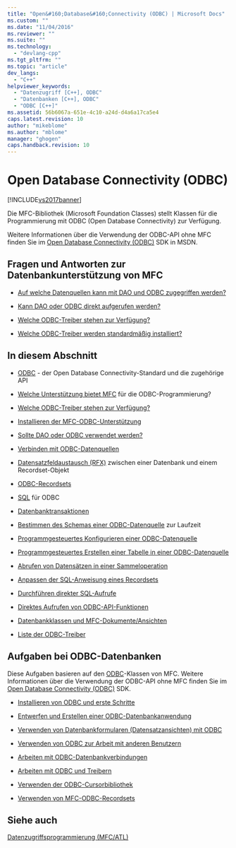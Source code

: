```yaml
---
title: "Open&#160;Database&#160;Connectivity (ODBC) | Microsoft Docs"
ms.custom: ""
ms.date: "11/04/2016"
ms.reviewer: ""
ms.suite: ""
ms.technology: 
  - "devlang-cpp"
ms.tgt_pltfrm: ""
ms.topic: "article"
dev_langs: 
  - "C++"
helpviewer_keywords: 
  - "Datenzugriff [C++], ODBC"
  - "Datenbanken [C++], ODBC"
  - "ODBC [C++]"
ms.assetid: 56b6067a-651e-4c10-a24d-d4a6a17ca5e4
caps.latest.revision: 10
author: "mikeblome"
ms.author: "mblome"
manager: "ghogen"
caps.handback.revision: 10
---
```

# Open&#160;Database&#160;Connectivity (ODBC)
[!INCLUDE[vs2017banner](../../assembler/inline/includes/vs2017banner.md)]

Die MFC\-Bibliothek \(Microsoft Foundation Classes\) stellt Klassen für die Programmierung mit ODBC \(Open Database Connectivity\) zur Verfügung.  
  
 Weitere Informationen über die Verwendung der ODBC\-API ohne MFC finden Sie im [Open Database Connectivity \(ODBC\)](https://msdn.microsoft.com/en-us/library/ms710252.aspx) SDK in MSDN.  
  
## Fragen und Antworten zur Datenbankunterstützung von MFC  
  
-   [Auf welche Datenquellen kann mit DAO und ODBC zugegriffen werden?](../../data/what-data-sources-can-i-access-with-dao-and-odbc-q.md)  
  
-   [Kann DAO oder ODBC direkt aufgerufen werden?](../../data/can-i-call-dao-or-odbc-directly-q.md)  
  
-   [Welche ODBC\-Treiber stehen zur Verfügung?](../../data/odbc/odbc-driver-list.md)  
  
-   [Welche ODBC\-Treiber werden standardmäßig installiert?](../../data/installing-mfc-database-support.md)  
  
## In diesem Abschnitt  
  
-   [ODBC](../../data/odbc/odbc-basics.md) \- der Open Database Connectivity\-Standard und die zugehörige API  
  
-   [Welche Unterstützung bietet MFC](../../data/odbc/odbc-and-mfc.md) für die ODBC\-Programmierung?  
  
-   [Welche ODBC\-Treiber stehen zur Verfügung?](../../data/odbc/odbc-driver-list.md)  
  
-   [Installieren der MFC\-ODBC\-Unterstützung](../../data/installing-mfc-database-support.md)  
  
-   [Sollte DAO oder ODBC verwendet werden?](../../data/should-i-use-dao-or-odbc-q.md)  
  
-   [Verbinden mit ODBC\-Datenquellen](../../data/odbc/data-source-managing-connections-odbc.md)  
  
-   [Datensatzfeldaustausch \(RFX\)](../../data/odbc/record-field-exchange-rfx.md) zwischen einer Datenbank und einem Recordset\-Objekt  
  
-   [ODBC\-Recordsets](../../data/odbc/recordset-odbc.md)  
  
-   [SQL](../../data/odbc/sql.md) für ODBC  
  
-   [Datenbanktransaktionen](../../data/odbc/transaction-odbc.md)  
  
-   [Bestimmen des Schemas einer ODBC\-Datenquelle](../../data/odbc/data-source-determining-the-schema-of-the-data-source-odbc.md) zur Laufzeit  
  
-   [Programmgesteuertes Konfigurieren einer ODBC\-Datenquelle](../../data/odbc/data-source-programmatically-configuring-an-odbc-data-source.md)  
  
-   [Programmgesteuertes Erstellen einer Tabelle in einer ODBC\-Datenquelle](../../data/odbc/data-source-programmatically-creating-a-table-in-an-odbc-data-source.md)  
  
-   [Abrufen von Datensätzen in einer Sammeloperation](../../data/odbc/recordset-fetching-records-in-bulk-odbc.md)  
  
-   [Anpassen der SQL\-Anweisung eines Recordsets](../../data/odbc/sql-customizing-your-recordset’s-sql-statement-odbc.md)  
  
-   [Durchführen direkter SQL\-Aufrufe](../../data/odbc/sql-making-direct-sql-calls-odbc.md)  
  
-   [Direktes Aufrufen von ODBC\-API\-Funktionen](../../data/odbc/odbc-calling-odbc-api-functions-directly.md)  
  
-   [Datenbankklassen und MFC\-Dokumente\/Ansichten](../../data/odbc/working-with-documents-and-views.md)  
  
-   [Liste der ODBC\-Treiber](../../data/odbc/odbc-driver-list.md)  
  
## Aufgaben bei ODBC\-Datenbanken  
 Diese Aufgaben basieren auf den [ODBC](../../data/odbc/odbc-basics.md)\-Klassen von MFC.  Weitere Informationen über die Verwendung der ODBC\-API ohne MFC finden Sie im [Open Database Connectivity \(ODBC\)](https://msdn.microsoft.com/en-us/library/ms710252.aspx) SDK.  
  
-   [Installieren von ODBC und erste Schritte](../../data/odbc/installing-and-getting-started-with-odbc.md)  
  
-   [Entwerfen und Erstellen einer ODBC\-Datenbankanwendung](../../data/odbc/design-and-create-an-odbc-database-application.md)  
  
-   [Verwenden von Datenbankformularen \(Datensatzansichten\) mit ODBC](../../data/odbc/use-database-forms-record-views-with-odbc.md)  
  
-   [Verwenden von ODBC zur Arbeit mit anderen Benutzern](../../data/odbc/use-odbc-to-work-with-other-users.md)  
  
-   [Arbeiten mit ODBC\-Datenbankverbindungen](../../data/odbc/work-with-odbc-database-connections.md)  
  
-   [Arbeiten mit ODBC und Treibern](../../data/odbc/work-with-odbc-and-drivers.md)  
  
-   [Verwenden der ODBC\-Cursorbibliothek](../../data/odbc/use-the-odbc-cursor-library.md)  
  
-   [Verwenden von MFC\-ODBC\-Recordsets](../../data/odbc/use-mfc-odbc-recordsets.md)  
  
## Siehe auch  
 [Datenzugriffsprogrammierung \(MFC\/ATL\)](../../data/data-access-programming-mfc-atl.md)